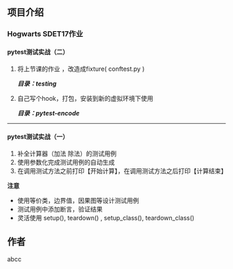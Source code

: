 ## 项目介绍

### Hogwarts SDET17作业


#### pytest测试实战（二）
1. 将上节课的作业 ，改造成fixture( conftest.py )

   ***目录：testing***
2. 自己写个hook，打包，安装到新的虚拟环境下使用

   ***目录：pytest-encode***
--------------------------------------------------------

#### pytest测试实战（一）

1. 补全计算器（加法 除法）的测试用例
2. 使用参数化完成测试用例的自动生成
3. 在调用测试方法之前打印【开始计算】，在调用测试方法之后打印【计算结束】

**注意**

+ 使用等价类，边界值，因果图等设计测试用例
+ 测试用例中添加断言，验证结果
+ 灵活使用 setup(), teardown() , setup_class(), teardown_class()


## 作者

 abcc